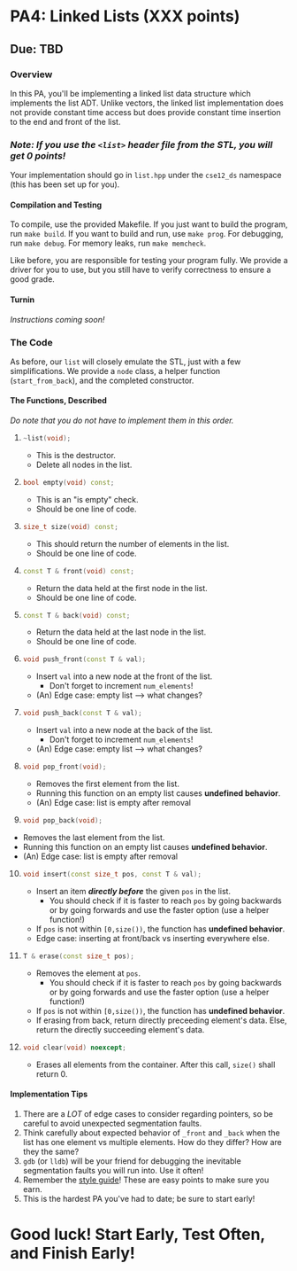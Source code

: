 # PA4: Linked Lists (XXX points)
## Due: TBD

### Overview
In this PA, you'll be implementing a linked list data structure which implements the list ADT. Unlike vectors, the linked list implementation does not provide constant time access but does provide constant time insertion to the end and front of the list.

### *Note: If you use the `<list>` header file from the STL, you **will** get 0 points!*

Your implementation should go in `list.hpp` under the `cse12_ds` namespace (this has been set up for you).

#### Compilation and Testing
To compile, use the provided Makefile. If you just want to build the program, run `make build`. If you want to build and run, use `make prog`. For debugging, run `make debug`. For memory leaks, run `make memcheck`.

Like before, you are responsible for testing your program fully. We provide a driver for you to use, but you still have to verify correctness to ensure a good grade.

#### Turnin
*Instructions coming soon!*

### The Code
As before, our `list` will closely emulate the STL, just with a few simplifications. We provide a `node` class, a helper function (`start_from_back`), and the completed constructor.

#### The Functions, Described
*Do note that you do not have to implement them in this order.*
1. ```cpp
   ~list(void);
   ```
   * This is the destructor.
   * Delete all nodes in the list.
2. ```cpp
   bool empty(void) const;
   ```
   * This is an "is empty" check.
   * Should be one line of code.
3. ```cpp
   size_t size(void) const;
   ```
   * This should return the number of elements in the list.
   * Should be one line of code.
4. ```cpp
   const T & front(void) const;
   ```
   * Return the data held at the first node in the list.
   * Should be one line of code.
5. ```cpp
   const T & back(void) const;
   ```
   * Return the data held at the last node in the list.
   * Should be one line of code.
6. ```cpp
   void push_front(const T & val);
   ```
   * Insert `val` into a new node at the front of the list.
     * Don't forget to increment `num_elements`!
   * (An) Edge case: empty list --> what changes?
7. ```cpp
   void push_back(const T & val);
   ```
   * Insert `val` into a new node at the back of the list.
     * Don't forget to increment `num_elements`!
   * (An) Edge case: empty list --> what changes?
8. ```cpp
   void pop_front(void);
   ```
   * Removes the first element from the list.
   * Running this function on an empty list causes **undefined behavior**.
   * (An) Edge case: list is empty after removal
9.  ```cpp
    void pop_back(void);
    ```
   * Removes the last element from the list.
   * Running this function on an empty list causes **undefined behavior**.
   * (An) Edge case: list is empty after removal
10. ```cpp
    void insert(const size_t pos, const T & val);
    ```
    * Insert an item **_directly before_** the given `pos` in the list.
      * You should check if it is faster to reach `pos` by going backwards or by going forwards and use the faster option (use a helper function!)
    * If `pos` is not within `[0,size())`, the function has **undefined behavior**.
    * Edge case: inserting at front/back vs inserting everywhere else.
11. ```cpp
    T & erase(const size_t pos);
    ```
    * Removes the element at `pos`.
      * You should check if it is faster to reach `pos` by going backwards or by going forwards and use the faster option (use a helper function!)
    * If `pos` is not within `[0,size())`, the function has **undefined behavior**.
    * If erasing from back, return directly preceeding element's data. Else, return the directly succeeding element's data.
12. ```cpp
    void clear(void) noexcept;
    ```
    * Erases all elements from the container. After this call, `size()` shall return 0.

#### Implementation Tips
1. There are a *LOT* of edge cases to consider regarding pointers, so be careful to avoid unexpected segmentation faults.
2. Think carefully about expected behavior of `_front` and `_back` when the list has one element vs multiple elements. How do they differ? How are they the same?
3. `gdb` (or `lldb`) will be your friend for debugging the inevitable segmentation faults you will run into. Use it often!
4. Remember the [style guide](https://nate-browne.github.io/CSE12_Redesign/styleguide.html)! These are easy points to make sure you earn.
5. This is the hardest PA you've had to date; be sure to start early!

# Good luck! Start Early, Test Often, and Finish Early!
